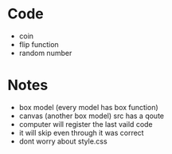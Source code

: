 # Code
- coin 
- flip function
- random number
# Notes
- box model (every model has box function)
- canvas (another box model)
src has a qoute 
- computer will register the last vaild code
- it will skip even through it was correct
- dont worry about style.css